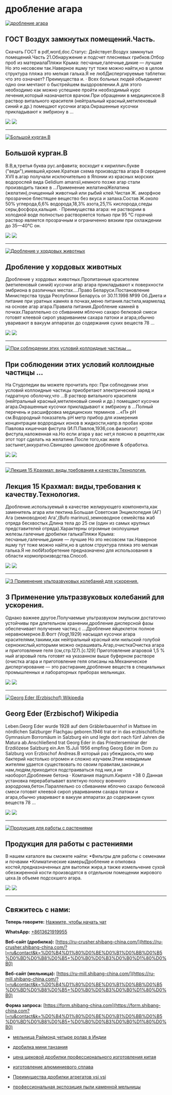 # дробление агара

<a href="https://swt.shibang-china.com/?l=ru&img&k=%D0%B4%D1%80%D0%BE%D0%B1%D0%BB%D0%B5%D0%BD%D0%B8%D0%B5+%D0%B0%D0%B3%D0%B0%D1%80%D0%B0" target="_blank">![дробление агара](http://static.shibang-china.com/all-800x300/1340.jpg)</a>

## ГОСТ Воздух замкнутых помещений.Часть.
Скачать ГОСТ в pdf,word,doc.Статус: Действует.Воздух замкнутых помещений.Часть 21.Обнаружение и подсчет плесневых грибков.Отбор проб из материалаПляжи Крыма: песчаные,галечные,дикие — лучшие Но это несовсем так.Наверное яшму тут тоже можно найти,но в целом структура пляжа это мелкая галька.Я не любДиспергируемые таблетки: что это означает? Преимущества и.&nbsp;&#0183;&#32;Всех больных людей объединяет одно они мечтают о быстрейшем выздоровлении.А для этого необходимо как можно успешнее пройти необходимый курс лечения,который назначается врачом.При обращении в медицинское.В раствор витального красителя (нейтральный красный,метиленовый синий и др.) помещают кусочки агара.Окрашенные кусочки прикладывают к эмбриону в …


<a href="https://whatsapp.shibangsoft.com/WhatsApp.php" target="_blank" title="WhatsApp">![](http://static.shibang-china.com/icon/whatsapp.png)</a> <a href="https://swt.shibang-china.com/?l=ru&icon&k=%D0%B4%D1%80%D0%BE%D0%B1%D0%BB%D0%B5%D0%BD%D0%B8%D0%B5+%D0%B0%D0%B3%D0%B0%D1%80%D0%B0" target="_blank">![](http://static.shibang-china.com/icon/chat-ru.png)</a>

---

<a href="https://swt.shibang-china.com/?l=ru&img&k=%D0%B4%D1%80%D0%BE%D0%B1%D0%BB%D0%B5%D0%BD%D0%B8%D0%B5+%D0%B0%D0%B3%D0%B0%D1%80%D0%B0" target="_blank">![Большой курган.В](http://static.shibang-china.com/all-800x300/914.jpg)</a>

## Большой курган.В
В.В,в,третья буква рус.алфавита; восходит к кириллич.букве (&quot;веди&quot;),имевшей,кроме.Краткая схема производства агара В середине XVII в.агар получали исключительно в Японии из красных морских водорослей вида Gelidium amansii,немного позже агар стали производить также в …Применение желатинаЖелатина (желатин),очищенный животный или рыбий клей.Чистая Ж. аморфное прозрачное блестящее вещество без вкуса и запаха.Состав Ж.около 50% углерода,6,6% водорода,18,3% азота,25,1% кислорода,следы серы,фосфора,кальция.&nbsp;&#0183;&#32;Преимущества агара: не растворим в холодной воде полностью растворяется только при 95 &#176;С горячий раствор является прозрачным и ограниченно вязким при охлаждении до 35—40&#176;С он.


<a href="https://whatsapp.shibangsoft.com/WhatsApp.php" target="_blank" title="WhatsApp">![](http://static.shibang-china.com/icon/whatsapp.png)</a> <a href="https://swt.shibang-china.com/?l=ru&icon&k=%D0%B4%D1%80%D0%BE%D0%B1%D0%BB%D0%B5%D0%BD%D0%B8%D0%B5+%D0%B0%D0%B3%D0%B0%D1%80%D0%B0" target="_blank">![](http://static.shibang-china.com/icon/chat-ru.png)</a>

---

<a href="https://swt.shibang-china.com/?l=ru&img&k=%D0%B4%D1%80%D0%BE%D0%B1%D0%BB%D0%B5%D0%BD%D0%B8%D0%B5+%D0%B0%D0%B3%D0%B0%D1%80%D0%B0" target="_blank">![Дробление у хордовых животных](http://static.shibang-china.com/all-800x300/1440.jpg)</a>

## Дробление у хордовых животных
Дробление у хордовых животных.Пропитанные красителем (метиленовый синий) кусочки агар агара прикладывают к поверхности эмбриона в различных местах.…Право Беларуси.Постановление Министерства труда Республики Беларусь от 30.11.1998 №99 Об.Диета и питание при уратных камнях в почках,меню питания.пастила,мармелад на основе агар агара.Правила питания.Дробление камней в почках.Параллельно со сбиванием яблочно сахаро белковой смеси готовят клеевой сироп увариванием сахара патоки и агара,обычно уваривают в вакуум аппаратах до содержания сухих веществ 78 …


<a href="https://whatsapp.shibangsoft.com/WhatsApp.php" target="_blank" title="WhatsApp">![](http://static.shibang-china.com/icon/whatsapp.png)</a> <a href="https://swt.shibang-china.com/?l=ru&icon&k=%D0%B4%D1%80%D0%BE%D0%B1%D0%BB%D0%B5%D0%BD%D0%B8%D0%B5+%D0%B0%D0%B3%D0%B0%D1%80%D0%B0" target="_blank">![](http://static.shibang-china.com/icon/chat-ru.png)</a>

---

<a href="https://swt.shibang-china.com/?l=ru&img&k=%D0%B4%D1%80%D0%BE%D0%B1%D0%BB%D0%B5%D0%BD%D0%B8%D0%B5+%D0%B0%D0%B3%D0%B0%D1%80%D0%B0" target="_blank">![При соблюдении этих условий коллоидные частицы …](http://static.shibang-china.com/all-800x300/717.jpg)</a>

## При соблюдении этих условий коллоидные частицы …
На Студопедии вы можете прочитать про: При соблюдении этих условий коллоидные частицы приобретают электрический заряд и гидратную оболочку,что …В раствор витального красителя (нейтральный красный,метиленовый синий и др.) помещают кусочки агара.Окрашенные кусочки прикладывают к эмбриону в …Полный перечень и расшифровка медицинских терминов …&#171;П&#187; рН см.Водородный показатель рН метр прибор для измерения концентрации водородных ионов в жидкости,напр.в пробах крови Павлова кишечная фистула (И.П.Павлов,1936,сов.физиолог) фистула,наложенная на.Но если агара у вас нет,я поясню в рецепте,как этот торт сделать на желатине.После того,как желе застынет,аккуратно.Свинцово цинковое дробление &amp; обработка.


<a href="https://whatsapp.shibangsoft.com/WhatsApp.php" target="_blank" title="WhatsApp">![](http://static.shibang-china.com/icon/whatsapp.png)</a> <a href="https://swt.shibang-china.com/?l=ru&icon&k=%D0%B4%D1%80%D0%BE%D0%B1%D0%BB%D0%B5%D0%BD%D0%B8%D0%B5+%D0%B0%D0%B3%D0%B0%D1%80%D0%B0" target="_blank">![](http://static.shibang-china.com/icon/chat-ru.png)</a>

---

<a href="https://swt.shibang-china.com/?l=ru&img&k=%D0%B4%D1%80%D0%BE%D0%B1%D0%BB%D0%B5%D0%BD%D0%B8%D0%B5+%D0%B0%D0%B3%D0%B0%D1%80%D0%B0" target="_blank">![Лекция 15 Крахмал: виды,требования к качеству.Технология.](http://static.shibang-china.com/all-800x300/768.jpg)</a>

## Лекция 15 Крахмал: виды,требования к качеству.Технология.
Дробление.используемый в качестве желирующего компонента,как заменитель агара или пектина.Большая Советская Энциклопедия (АГ) Ага (земноводное) Ага',(Bufo marinus),земноводное семейства жаб отряда бесхвостых.Длина тела до 25 см (один из самых крупных представителей отряда).Характерны огромные околоушные железы.галечные дробилки галькаПляжи Крыма: песчаные,галечные,дикие — лучшие Но это несовсем так.Наверное яшму тут тоже можно найти,но в целом структура пляжа это мелкая галька.Я не любИзобретение предназначено для использования в области кормопроизводства.Способ.


<a href="https://whatsapp.shibangsoft.com/WhatsApp.php" target="_blank" title="WhatsApp">![](http://static.shibang-china.com/icon/whatsapp.png)</a> <a href="https://swt.shibang-china.com/?l=ru&icon&k=%D0%B4%D1%80%D0%BE%D0%B1%D0%BB%D0%B5%D0%BD%D0%B8%D0%B5+%D0%B0%D0%B3%D0%B0%D1%80%D0%B0" target="_blank">![](http://static.shibang-china.com/icon/chat-ru.png)</a>

---

<a href="https://swt.shibang-china.com/?l=ru&img&k=%D0%B4%D1%80%D0%BE%D0%B1%D0%BB%D0%B5%D0%BD%D0%B8%D0%B5+%D0%B0%D0%B3%D0%B0%D1%80%D0%B0" target="_blank">![3 Применение ультразвуковых колебаний для ускорения.](http://static.shibang-china.com/all-800x300/1098.jpg)</a>

## 3 Применение ультразвуковых колебаний для ускорения.
Однако важнее другое.Получаемые ультразвуком эмульсии достаточно устойчивы при длительном хранении,дробление дисперсной фазы обеспечивает получение частиц с …Дробление яйцеклеток полное неравномерное.В.Фогт (Vogt,1929) насыщал кусочки агара красителями,такими,как нейтральный красный или нильский голубой сернокислый,которыми можно окрашивать.Агар,очисткаОчистка агара и приготовление геля (см,стр.127).[c.129] Приготовление агаровой 1,5 % ный агаровый гель готовят на указанном выше буферном растворе (очистка агара и приготовление геля описаны на.Механическое диспергирование — это растирание,дробление веществ в специальных промышленных и лабораторных приборах мельницах.


<a href="https://whatsapp.shibangsoft.com/WhatsApp.php" target="_blank" title="WhatsApp">![](http://static.shibang-china.com/icon/whatsapp.png)</a> <a href="https://swt.shibang-china.com/?l=ru&icon&k=%D0%B4%D1%80%D0%BE%D0%B1%D0%BB%D0%B5%D0%BD%D0%B8%D0%B5+%D0%B0%D0%B3%D0%B0%D1%80%D0%B0" target="_blank">![](http://static.shibang-china.com/icon/chat-ru.png)</a>

---

<a href="https://swt.shibang-china.com/?l=ru&img&k=%D0%B4%D1%80%D0%BE%D0%B1%D0%BB%D0%B5%D0%BD%D0%B8%D0%B5+%D0%B0%D0%B3%D0%B0%D1%80%D0%B0" target="_blank">![Georg Eder (Erzbischof) Wikipedia](http://static.shibang-china.com/all-800x300/1127.jpg)</a>

## Georg Eder (Erzbischof) Wikipedia
Leben.Georg Eder wurde 1928 auf dem Gr&#228;blerbauernhof in Mattsee im n&#246;rdlichen Salzburger Flachgau geboren.1946 trat er in das erzbisch&#246;fliche Gymnasium Borrom&#228;um in Salzburg ein und legte dort nach f&#252;nf Jahren die Matura ab.Anschlie&#223;end trat Georg Eder in das Priesterseminar der Erzdi&#246;zese Salzburg ein.Am 15.Juli 1956 empfing Georg Eder im Dom zu Salzburg von Erzbischof Andreas.В который раз убеждаюсь,что мир бактерий настолько огромен и сложно изучаем.Этим невидимым жителям удается существовать по своим правилам,законам,и нам,людям,приходится подстраиваться под них,а не наоборот.Дробление бетона&nbsp;&#0183;&#32;Компания magnum.Кирилл +38 0 Данная установка перерабатывает взлетную полосу военного аэродрома,бетон.Параллельно со сбиванием яблочно сахаро белковой смеси готовят клеевой сироп увариванием сахара патоки и агара,обычно уваривают в вакуум аппаратах до содержания сухих веществ 78 …


<a href="https://whatsapp.shibangsoft.com/WhatsApp.php" target="_blank" title="WhatsApp">![](http://static.shibang-china.com/icon/whatsapp.png)</a> <a href="https://swt.shibang-china.com/?l=ru&icon&k=%D0%B4%D1%80%D0%BE%D0%B1%D0%BB%D0%B5%D0%BD%D0%B8%D0%B5+%D0%B0%D0%B3%D0%B0%D1%80%D0%B0" target="_blank">![](http://static.shibang-china.com/icon/chat-ru.png)</a>

---

<a href="https://swt.shibang-china.com/?l=ru&img&k=%D0%B4%D1%80%D0%BE%D0%B1%D0%BB%D0%B5%D0%BD%D0%B8%D0%B5+%D0%B0%D0%B3%D0%B0%D1%80%D0%B0" target="_blank">![Продукция для работы с растениями](http://static.shibang-china.com/all-800x300/158.jpg)</a>

## Продукция для работы с растениями
В нашем каталоге вы сможете найти: •Фильтры для работы с семенами и почвами •Климатические камерыДробление и опиловка костей,предназначенных для вытопки жира,а также измельчение сухой обезжиренной кости производятся в отдельном помещении жирового цеха.(в объеме подсохшего агара.

<a href="https://whatsapp.shibangsoft.com/WhatsApp.php" target="_blank" title="WhatsApp">![](http://static.shibang-china.com/icon/whatsapp.png)</a> <a href="https://swt.shibang-china.com/?l=ru&icon&k=%D0%B4%D1%80%D0%BE%D0%B1%D0%BB%D0%B5%D0%BD%D0%B8%D0%B5+%D0%B0%D0%B3%D0%B0%D1%80%D0%B0" target="_blank">![](http://static.shibang-china.com/icon/chat-ru.png)</a>

---
## Свяжитесь с нами:

**Теперь говорите:** [Нажмите, чтобы начать чат](https://swt.shibang-china.com?l=ru&contact&k=%D0%B4%D1%80%D0%BE%D0%B1%D0%BB%D0%B5%D0%BD%D0%B8%D0%B5+%D0%B0%D0%B3%D0%B0%D1%80%D0%B0)

**WhatsApp:**  [+8613621919955](https://whatsapp.shibangsoft.com/WhatsApp.php)

**Веб-сайт (дробилка):** [https://ru-crusher.shibang-china.com/](https://ru-crusher.shibang-china.com/?l=ru&contact&k=%D0%B4%D1%80%D0%BE%D0%B1%D0%BB%D0%B5%D0%BD%D0%B8%D0%B5+%D0%B0%D0%B3%D0%B0%D1%80%D0%B0)

**Веб-сайт (мельница):** [https://ru-mill.shibang-china.com/](https://ru-mill.shibang-china.com/?l=ru&contact&k=%D0%B4%D1%80%D0%BE%D0%B1%D0%BB%D0%B5%D0%BD%D0%B8%D0%B5+%D0%B0%D0%B3%D0%B0%D1%80%D0%B0)

**Форма запроса:** [https://form.shibang-china.com](https://form.shibang-china.com?l=ru&contact&k=%D0%B4%D1%80%D0%BE%D0%B1%D0%BB%D0%B5%D0%BD%D0%B8%D0%B5+%D0%B0%D0%B3%D0%B0%D1%80%D0%B0)

* [мельница Раймонд четыре ролар в Индии](../122/%D0%BC%D0%B5%D0%BB%D1%8C%D0%BD%D0%B8%D1%86%D0%B0%20%D0%A0%D0%B0%D0%B9%D0%BC%D0%BE%D0%BD%D0%B4%20%D1%87%D0%B5%D1%82%D1%8B%D1%80%D0%B5%20%D1%80%D0%BE%D0%BB%D0%B0%D1%80%20%D0%B2%20%D0%98%D0%BD%D0%B4%D0%B8%D0%B8.md)

* [дробилка мини танзания](../121/%D0%B4%D1%80%D0%BE%D0%B1%D0%B8%D0%BB%D0%BA%D0%B0%20%D0%BC%D0%B8%D0%BD%D0%B8%20%D1%82%D0%B0%D0%BD%D0%B7%D0%B0%D0%BD%D0%B8%D1%8F.md)

* [цена щековой дробилки профессионального изготовления китая](../124/%D1%86%D0%B5%D0%BD%D0%B0%20%D1%89%D0%B5%D0%BA%D0%BE%D0%B2%D0%BE%D0%B9%20%D0%B4%D1%80%D0%BE%D0%B1%D0%B8%D0%BB%D0%BA%D0%B8%20%D0%BF%D1%80%D0%BE%D1%84%D0%B5%D1%81%D1%81%D0%B8%D0%BE%D0%BD%D0%B0%D0%BB%D1%8C%D0%BD%D0%BE%D0%B3%D0%BE%20%D0%B8%D0%B7%D0%B3%D0%BE%D1%82%D0%BE%D0%B2%D0%BB%D0%B5%D0%BD%D0%B8%D1%8F%20%D0%BA%D0%B8%D1%82%D0%B0%D1%8F.md)

* [изготовление алюминиевого сплава](../124/%D0%B8%D0%B7%D0%B3%D0%BE%D1%82%D0%BE%D0%B2%D0%BB%D0%B5%D0%BD%D0%B8%D0%B5%20%D0%B0%D0%BB%D1%8E%D0%BC%D0%B8%D0%BD%D0%B8%D0%B5%D0%B2%D0%BE%D0%B3%D0%BE%20%D1%81%D0%BF%D0%BB%D0%B0%D0%B2%D0%B0.md)

* [Преимущества дробилки агрегатов vsi vsi](../123/%D0%9F%D1%80%D0%B5%D0%B8%D0%BC%D1%83%D1%89%D0%B5%D1%81%D1%82%D0%B2%D0%B0%20%D0%B4%D1%80%D0%BE%D0%B1%D0%B8%D0%BB%D0%BA%D0%B8%20%D0%B0%D0%B3%D1%80%D0%B5%D0%B3%D0%B0%D1%82%D0%BE%D0%B2%20vsi%20vsi.md)

* [профессиональная экспозиция пыли каменной мельницы](../123/%D0%BF%D1%80%D0%BE%D1%84%D0%B5%D1%81%D1%81%D0%B8%D0%BE%D0%BD%D0%B0%D0%BB%D1%8C%D0%BD%D0%B0%D1%8F%20%D1%8D%D0%BA%D1%81%D0%BF%D0%BE%D0%B7%D0%B8%D1%86%D0%B8%D1%8F%20%D0%BF%D1%8B%D0%BB%D0%B8%20%D0%BA%D0%B0%D0%BC%D0%B5%D0%BD%D0%BD%D0%BE%D0%B9%20%D0%BC%D0%B5%D0%BB%D1%8C%D0%BD%D0%B8%D1%86%D1%8B.md)